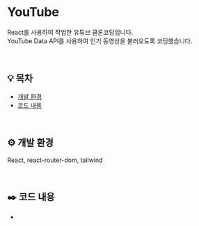 # YouTube

React를 사용하여 작업한 유튜브 클론코딩입니다. <br>
YouTube Data API를 사용하여 인기 동영상을 불러오도록 코딩했습니다.

<br>


## 💡 목차
- [개발 환경](#개발-환경) <br>
- [코드 내용](#코드-내용)

<br>


## ⚙️ 개발 환경

React, react-router-dom, tailwind

<br>


## ✒️ 코드 내용
- []() <br>

<br>

### 
